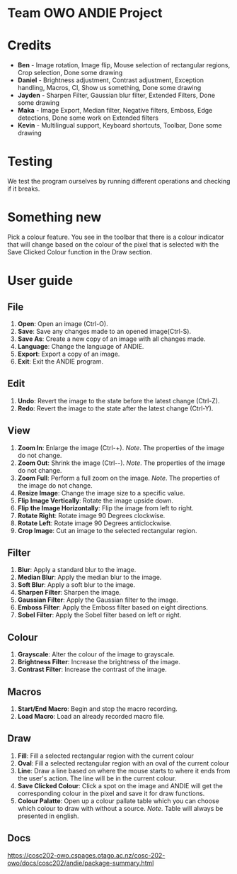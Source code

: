 # Team OWO ANDIE Project

# Credits

* **Ben** - Image rotation, Image flip, Mouse selection of rectangular regions, Crop selection, Done some drawing
* **Daniel** - Brightness adjustment, Contrast adjustment, Exception handling, Macros, CI, Show us something, Done some drawing
* **Jayden** - Sharpen Filter, Gaussian blur filter, Extended Filters, Done some drawing
* **Maka** - Image Export, Median filter, Negative filters, Emboss, Edge detections, Done some work on Extended filters
* **Kevin** - Multilingual support, Keyboard shortcuts, Toolbar, Done some drawing

# Testing

We test the program ourselves by running different operations and checking if it breaks.

# Something new

Pick a colour feature. You see in the toolbar that there is a colour indicator that will change based on the colour of the pixel that is selected with the Save Clicked Colour function in the Draw section.

# User guide

## File

1. **Open**: Open an image (Ctrl-O).
2. **Save**: Save any changes made to an opened image(Ctrl-S).
3. **Save As**: Create a new copy of an image with all changes made.
4. **Language**: Change the language of ANDIE.
5. **Export**: Export a copy of an image.
6. **Exit**: Exit the ANDIE program.

## Edit

1. **Undo**: Revert the image to the state before the latest change (Ctrl-Z).
2. **Redo**: Revert the image to the state after the latest change (Ctrl-Y).

## View

1. **Zoom In**: Enlarge the image (Ctrl-+). *Note*. The properties of the image do not change.
2. **Zoom Out**: Shrink the image (Ctrl--). *Note*. The properties of the image do not change.
3. **Zoom Full**: Perform a full zoom on the image. *Note*. The properties of the image do not change.
4. **Resize Image**: Change the image size to a specific value.
5. **Flip Image Vertically**: Rotate the image upside down.
6. **Flip the Image Horizontally**: Flip the image from left to right.
7. **Rotate Right**: Rotate image 90 Degrees clockwise.
8. **Rotate Left**: Rotate image 90 Degrees anticlockwise.
9. **Crop Image**: Cut an image to the selected rectangular region.

## Filter

1. **Blur**: Apply a standard blur to the image.
2. **Median Blur**: Apply the median blur to the image.
3. **Soft Blur**: Apply a soft blur to the image.
4. **Sharpen Filter**: Sharpen the image.
5. **Gaussian Filter**: Apply the Gaussian filter to the image.
6. **Emboss Filter**: Apply the Emboss filter based on eight directions.
7. **Sobel Filter**: Apply the Sobel filter based on left or right.

## Colour

1. **Grayscale**: Alter the colour of the image to grayscale.
2. **Brightness Filter**: Increase the brightness of the image.
3. **Contrast Filter**: Increase the contrast of the image.

## Macros

1. **Start/End Macro**: Begin and stop the macro recording.
2. **Load Macro**: Load an already recorded macro file.

## Draw

1. **Fill**: Fill a selected rectangular region with the current colour
2. **Oval**: Fill a selected rectangular region with an oval of the current colour
3. **Line**: Draw a line based on where the mouse starts to where it ends from the user's action. The line will be in the current colour.
4. **Save Clicked Colour**: Click a spot on the image and ANDIE will get the corresponding colour in the pixel and save it for draw functions.
5. **Colour Palatte**: Open up a colour pallate table which you can choose which colour to draw with without a source. *Note*. Table will always be presented in english.

## Docs

<https://cosc202-owo.cspages.otago.ac.nz/cosc-202-owo/docs/cosc202/andie/package-summary.html>
